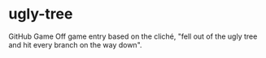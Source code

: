 # ugly-tree
GitHub Game Off game entry based on the cliché, "fell out of the ugly tree and hit every branch on the way down".
